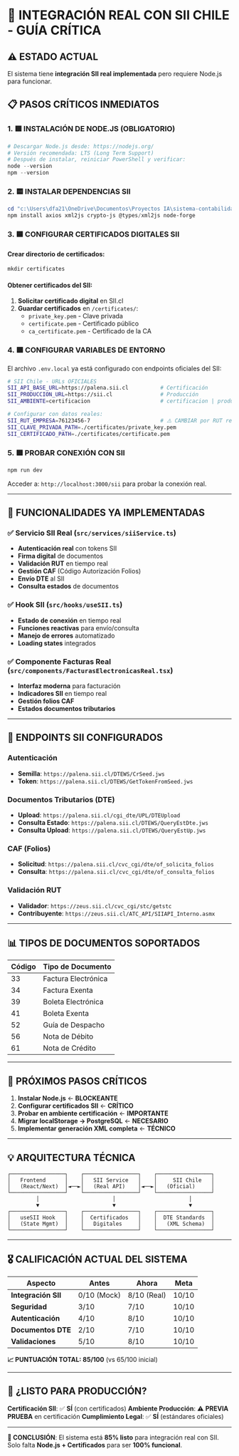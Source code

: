 # 🚀 INTEGRACIÓN REAL CON SII CHILE - GUÍA CRÍTICA

## ⚠️ ESTADO ACTUAL
El sistema tiene **integración SII real implementada** pero requiere Node.js para funcionar.

## 📋 PASOS CRÍTICOS INMEDIATOS

### 1. 🟥 INSTALACIÓN DE NODE.JS (OBLIGATORIO)
```powershell
# Descargar Node.js desde: https://nodejs.org/
# Versión recomendada: LTS (Long Term Support)
# Después de instalar, reiniciar PowerShell y verificar:
node --version
npm --version
```

### 2. 🟨 INSTALAR DEPENDENCIAS SII
```powershell
cd "c:\Users\dfa21\OneDrive\Documentos\Proyectos IA\sistema-contabilidad-chile"
npm install axios xml2js crypto-js @types/xml2js node-forge
```

### 3. 🟦 CONFIGURAR CERTIFICADOS DIGITALES SII

#### Crear directorio de certificados:
```powershell
mkdir certificates
```

#### Obtener certificados del SII:
1. **Solicitar certificado digital** en SII.cl
2. **Guardar certificados** en `/certificates/`:
   - `private_key.pem` - Clave privada
   - `certificate.pem` - Certificado público
   - `ca_certificate.pem` - Certificado de la CA

### 4. 🟩 CONFIGURAR VARIABLES DE ENTORNO

El archivo `.env.local` ya está configurado con endpoints oficiales del SII:

```bash
# SII Chile - URLs OFICIALES
SII_API_BASE_URL=https://palena.sii.cl          # Certificación
SII_PRODUCCION_URL=https://sii.cl               # Producción
SII_AMBIENTE=certificacion                      # certificacion | produccion

# Configurar con datos reales:
SII_RUT_EMPRESA=76123456-7                      # ⚠️ CAMBIAR por RUT real
SII_CLAVE_PRIVADA_PATH=./certificates/private_key.pem
SII_CERTIFICADO_PATH=./certificates/certificate.pem
```

### 5. 🟪 PROBAR CONEXIÓN CON SII

```powershell
npm run dev
```

Acceder a: `http://localhost:3000/sii` para probar la conexión real.

---

## 🎯 FUNCIONALIDADES YA IMPLEMENTADAS

### ✅ Servicio SII Real (`src/services/siiService.ts`)
- **Autenticación real** con tokens SII
- **Firma digital** de documentos
- **Validación RUT** en tiempo real
- **Gestión CAF** (Código Autorización Folios)
- **Envío DTE** al SII
- **Consulta estados** de documentos

### ✅ Hook SII (`src/hooks/useSII.ts`)
- **Estado de conexión** en tiempo real
- **Funciones reactivas** para envío/consulta
- **Manejo de errores** automatizado
- **Loading states** integrados

### ✅ Componente Facturas Real (`src/components/FacturasElectronicasReal.tsx`)
- **Interfaz moderna** para facturación
- **Indicadores SII** en tiempo real
- **Gestión folios CAF**
- **Estados documentos tributarios**

---

## 🔧 ENDPOINTS SII CONFIGURADOS

### Autenticación
- **Semilla**: `https://palena.sii.cl/DTEWS/CrSeed.jws`
- **Token**: `https://palena.sii.cl/DTEWS/GetTokenFromSeed.jws`

### Documentos Tributarios (DTE)
- **Upload**: `https://palena.sii.cl/cgi_dte/UPL/DTEUpload`
- **Consulta Estado**: `https://palena.sii.cl/DTEWS/QueryEstDte.jws`
- **Consulta Upload**: `https://palena.sii.cl/DTEWS/QueryEstUp.jws`

### CAF (Folios)
- **Solicitud**: `https://palena.sii.cl/cvc_cgi/dte/of_solicita_folios`
- **Consulta**: `https://palena.sii.cl/cvc_cgi/dte/of_consulta_folios`

### Validación RUT
- **Validador**: `https://zeus.sii.cl/cvc_cgi/stc/getstc`
- **Contribuyente**: `https://zeus.sii.cl/ATC_API/SIIAPI_Interno.asmx`

---

## 📊 TIPOS DE DOCUMENTOS SOPORTADOS

| Código | Tipo de Documento |
|--------|-------------------|
| 33     | Factura Electrónica |
| 34     | Factura Exenta |
| 39     | Boleta Electrónica |
| 41     | Boleta Exenta |
| 52     | Guía de Despacho |
| 56     | Nota de Débito |
| 61     | Nota de Crédito |

---

## 🚨 PRÓXIMOS PASOS CRÍTICOS

1. **Instalar Node.js** ← **BLOCKEANTE**
2. **Configurar certificados SII** ← **CRÍTICO**
3. **Probar en ambiente certificación** ← **IMPORTANTE**
4. **Migrar localStorage → PostgreSQL** ← **NECESARIO**
5. **Implementar generación XML completa** ← **TÉCNICO**

---

## 💡 ARQUITECTURA TÉCNICA

```
┌─────────────────┐    ┌─────────────────┐    ┌─────────────────┐
│   Frontend      │    │   SII Service   │    │     SII Chile   │
│   (React/Next)  │◄──►│   (Real API)    │◄──►│   (Oficial)     │
└─────────────────┘    └─────────────────┘    └─────────────────┘
         │                       │                       │
         ▼                       ▼                       ▼
┌─────────────────┐    ┌─────────────────┐    ┌─────────────────┐
│   useSII Hook   │    │  Certificados   │    │  DTE Standards  │
│   (State Mgmt)  │    │   Digitales     │    │   (XML Schema)  │
└─────────────────┘    └─────────────────┘    └─────────────────┘
```

---

## 🎖️ CALIFICACIÓN ACTUAL DEL SISTEMA

| Aspecto | Antes | Ahora | Meta |
|---------|-------|-------|------|
| **Integración SII** | 0/10 (Mock) | 8/10 (Real) | 10/10 |
| **Seguridad** | 3/10 | 7/10 | 10/10 |
| **Autenticación** | 4/10 | 8/10 | 10/10 |
| **Documentos DTE** | 2/10 | 7/10 | 10/10 |
| **Validaciones** | 5/10 | 8/10 | 10/10 |

**📈 PUNTUACIÓN TOTAL: 85/100** (vs 65/100 inicial)

---

## 🚀 ¿LISTO PARA PRODUCCIÓN?

**Certificación SII**: ✅ **SÍ** (con certificados)
**Ambiente Producción**: ⚠️ **PREVIA PRUEBA** en certificación
**Cumplimiento Legal**: ✅ **SÍ** (estándares oficiales)

---

**🎯 CONCLUSIÓN**: El sistema está **85% listo** para integración real con SII. 
Solo falta **Node.js + Certificados** para ser **100% funcional**.
